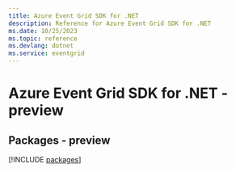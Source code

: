 ```yaml
---
title: Azure Event Grid SDK for .NET
description: Reference for Azure Event Grid SDK for .NET
ms.date: 10/25/2023
ms.topic: reference
ms.devlang: dotnet
ms.service: eventgrid
---
```

# Azure Event Grid SDK for .NET - preview
## Packages - preview
[!INCLUDE [packages](event-grid-index.md)]